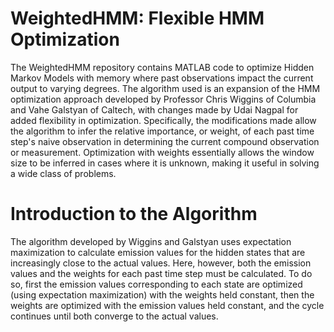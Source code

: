 # WeightedHMM: Flexible HMM Optimization
The WeightedHMM repository contains MATLAB code to optimize Hidden Markov Models with memory where past observations impact the current output to varying degrees. The algorithm used is an expansion of the HMM optimization approach developed by Professor Chris Wiggins of Columbia and Vahe Galstyan of Caltech, with changes made by Udai Nagpal for added flexibility in optimization. Specifically, the modifications made allow the algorithm to infer the relative importance, or weight, of each past time step's naive observation in determining the current compound observation or measurement. Optimization with weights essentially allows the window size to be inferred in cases where it is unknown, making it useful in solving a wide class of problems.

# Introduction to the Algorithm
The algorithm developed by Wiggins and Galstyan uses expectation maximization to calculate emission values for the hidden states that are increasingly close to the actual values. Here, however, both the emission values and the weights for each past time step must be calculated. To do so, first the emission values corresponding to each state are optimized (using expectation maximization) with the weights held constant, then the weights are optimized with the emission values held constant, and the cycle continues until both converge to the actual values. 
